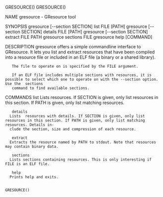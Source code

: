 GRESOURCE()																	   GRESOURCE()

NAME
       gresource - GResource tool

SYNOPSIS
       gresource [--section SECTION] list FILE [PATH]
       gresource [--section SECTION] details FILE [PATH]
       gresource [--section SECTION] extract FILE PATH
       gresource sections FILE
       gresource help [COMMAND]

DESCRIPTION
       gresource  offers  a  simple commandline interface to GResource. It lets you list and extract resources that have been compiled into a resource file or
       included in an ELF file (a binary or a shared library).

       The file to operate on is specified by the FILE argument.

       If an ELF file includes multiple sections with resources, it is possible to select which one to operate on with the --section option. Use the  sections
       command to find available sections.

COMMANDS
       list
	  Lists resources. If SECTION is given, only list resources in this section.  If PATH is given, only list matching resources.

       details
	  Lists	 resources with details. If SECTION is given, only list resources in this section. If PATH is given, only list matching resources. Details in‐
	  clude the section, size and compression of each resource.

       extract
	  Extracts the resource named by PATH to stdout. Note that resources may contain binary data.

       sections
	  Lists sections containing resources. This is only interesting if FILE is an ELF file.

       help
	  Prints help and exits.

																		   GRESOURCE()
